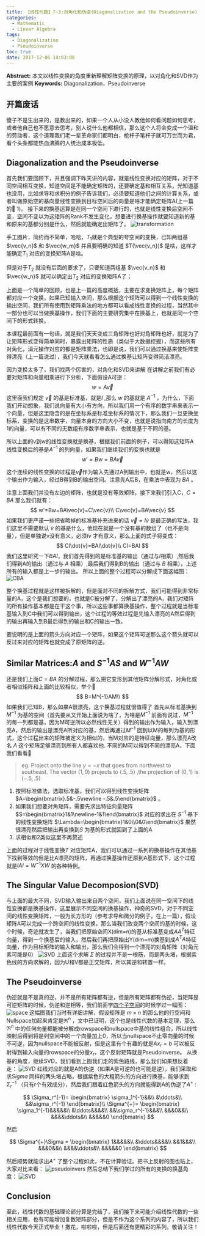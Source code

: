 ```yaml
---
title: 【线性代数】7-3:对角化和伪逆(Diagonalization and the Pseudoinverse)
categories:
  - Mathematic
  - Linear Algebra
tags:
  - Diagonalization
  - Pseudoinverse
toc: true
date: 2017-12-06 14:03:08
---
```


**Abstract:** 本文以线性变换的角度重新理解矩阵变换的原理，以对角化和SVD作为主要的案例
**Keywords:** Diagonalization，Pseudoinverse

<!--more-->
## 开篇废话
傻子不是生出来的，是教出来的，如果一个人从小没人教他如何看问题如何思考，或者他自己也不愿意去思考，别人说什么他都相信，那么这个人将会变成一个温和的劳动者，这个道理我们老一辈革命家们都明白，枪杆子笔杆子就可万世而为君，看个头条都能热血沸腾的人统治成本极低。
## Diagonalization and the Pseudoinverse
首先我们要回顾下，并且强调下昨天讲的内容，就是线性变换对应的矩阵，对于不同空间相互变换，知道空间是不能确定矩阵的，还要确定基和相互关系，光知道基也没用，比如求导和求积分的例子告诉我们，必须要知道他们之间的计算关系，或者叫做原始空的基向量线性变换到目标空间后的向量是啥才能确定矩阵A(上一篇的🌰 1)。
接下来的换基运算是在同一个空间下进行的，也就是线性变换后空间不变，空间不变以为这矩阵的Rank不发生变化，想要进行换基操作就要知道新的基和原来的基都分别是什么，然后就能确定出矩阵了。
![transformation](Math-Linear-Algebra-Chapter-7-3/lineartransformation.png)

手工图片，简约而不简单，哈哈，$T_1$就是个典型的夸空间的变换，已知两组基 $\vec{v_n}$ 和 $\vec{w_m}$ 并且要明确的知道 $T(\vec{v_n})$ 是啥，这样才能确定$T_1$ 对应的变换矩阵A是啥。

但是对于$T_2$ 就没有后面的要求了，只要知道两组基 $\vec{v_n}$ 和 $\vec{w_n}$ 就可以确定出$T_2$ 对应的变换矩阵A了；

上面是一个简单的回顾，也是上一篇的高度概括，主要在求变换矩阵上，每个矩阵都对应一个变换，如果已知输入空间，那么根据这个矩阵可以得到一个线性变换的输出空间，我们所有使用到矩阵乘法的地方都可以看成线性变换的过程，当然其中一部分也可以当做换基操作，我们下面的主要研究集中在换基上，也就是同一个空间下的形式转换。

本课程最前面有一句话，就是我们天天变成三角矩阵也好对角矩阵也好，就是为了让矩阵形式变得简单同时，暴露出矩阵的性质（类似于大数据挖掘），而这些所有对角化，消元操作对应的都是矩阵乘法，也即是说，我们可以通过换基来使矩阵变得漂亮（上一篇说过），我们今天就看看怎么通过换基让矩阵变得简洁漂亮。

因为变换太多了，我们找两个厉害的，对角化和SVD来讲解
在讲解之前我们有必要对矩阵和向量相乘进行下分析，下面假设A可逆：
$$
w=A\vec{v}
$$
这里面我们规定 $\vec{v}$ 的基是标准基，就是$I$ ,那么 $w$ 的基就是 $A^{-1}$ ，为什么，下面我们开动想象，我们说向量有大小有方向，所以我们用一个有序的数字串来表示一个向量，但是这里隐含的是在坐标系是标准坐标系的情况下，那么我们一旦更换坐标系，变换的是这串数字，向量本身的方向大小不变，也就是说指向南方的长度为1的向量，可以有不同的无数组有序数字串表示，也就是基于不同的基。

所以上面的v到w的线性变换就是换基，根据我们前面的例子，可以得知这矩阵A线性变换后的基是$A^{-1}$ 的列向量，如果我们继续我们的变换也就是
$$
w'=Bw=BA\vec{v}
$$

这个连续的线性变换的过程是$\vec{v}$作为输入先通过A到输出中，也就是w，然后以这个输出作为输入，经过B得到B的输出空间。注意先A后B，在乘法中表现为 $BA$ 。

注意上面我们并没有左边的矩阵，也就是没有等效矩阵，接下来我们引入C，$C=BA$ 那么我们就有：
$$
w'=Bw=BA\vec{v}=C\vec{v}\\
C\vec{v}=BA\vec{v}
$$
如果我们更严谨一些把省略掉的标准基补充进来的话 $\vec{v}=I\dot{v}$ 是最正确的写法，我们这里不需要默认 $\dot{v}$ 的基是什么，他现在就是一个没有基的数组了（也不是向量），但是单独说v没有意义，必须$Iv$ 才有意义，那么上面的式子将变成：
$$
CI\dot{v}=BAI\dot{v}\\
CI=BAI
$$
我们这里研究一下$BAI$，我们首先得到的是标准基的输出（通过与$I$相乘）,然后我们得到A的输出（通过与 $A$ 相乘）,最后我们得到B的输出（通过与 $B$ 相乘），上述所有的输入都是上一步的输出。
所以上面的整个过程可以分解成下面这幅图：
![CBA](Math-Linear-Algebra-Chapter-7-3/CBA.png)

整个换基过程就是这样被拆解的，但是面对不同的拆解方式，我们可能得到非常标量的A，这个是我们想要的，也就是C被分解了，分解出了漂亮的A，我们对矩阵的所有操作基本都是在干这个事，所以这些事都算换基操作，整个过程就是当标准基输入到C中我们可以得到输出，这个过程的等效过程是先输入漂亮的A然后得到的输出再输入到B最后得到的输出和C的输出一致。

要说明的是上面的箭头方向对应一个矩阵，如果这个矩阵可逆那么这个箭头就可以反过来对应的矩阵也就变成了原矩阵的逆。
## Similar Matrices:$A$ and $S^{-1}AS$ and $W^{-1}AW$

还是我们上面$C=BA$ 的分解过程，那么把它变形到其他矩阵分解形式，对角化或者相似矩阵和上面的比较相似，举个🌰
$$
B=M^{-1}AM\\
$$
如果我们已知B，那么如果A很漂亮，这个换基过程就很值得了
首先从标准基换到 $M^{-1}$ 为基的空间（首先要从又开始上面说为啥了，为啥是$M^{-1}$ 前面有说过，$M^{-1}$ 的每一列都是基，因为M可逆所以必然线性无关）得到的输出作为输入，输入到漂亮A，然后的输出是漂亮A所对应的基，然后再通过$M^{-1}$ 回到以M的每列为基的形式，这个过程出来的矩阵被定义为相似的，当M对应的是特征向量，那么漂亮A改名 $\Lambda$ 这个矩阵足够漂亮到所有人都喜欢他.
不同的M可以得到不同的漂亮A，下面我们看看🌰
> eg. Project onto the line $y=-x$ that goes from northwest to southeast. The vector $(1,0)$ projects to $(.5,.5)$ ,the projection of $(0,1)$ is $(-.5,.5)$

1. 按照标准做法，选取标准基，我们可以得到线性变换矩阵 $A=\begin{bmatrix}.5&-.5\newline -.5&.5\end{bmatrix}$ 。
2. 如果我们想要对角矩阵，需要先求出特征向量矩阵 $S=\begin{bmatrix}1&1\newline-1&1\end{bmatrix}$ 对应的求出在 $S^{-1}$ 基下的线性变换矩阵 $\Lambda=\begin{bmatrix}1&0\\0&0\end{bmatrix}$ 果然很漂亮然后把输出再变换到$S$ 为基的形式就回到了上面的A
3. 求相似和2类似这里不再赘述

上面的过程对于线性变换$T$ 对应矩阵A，我们可以通过一系列的换基操作在其他基下找到等效的但是比A漂亮的矩阵，再通过换基操作还原到A基形式下，这个过程就是$IAI=W^{-1}XW$ 的各种特例。

## The Singular Value Decomposion(SVD)
与上面的最大不同，SVD输入输出来自两个空间，我们上面说在同一空间下的线性变换都是换基操作，这里展示不同空间的换基操作，神奇的SVD，对于不同空间的线性变换矩阵，一般为长方形的（参考求导和微分的例子，在上一篇），假设矩阵A可以完成一个跨空间的线性变换，那么当我们改变两个空间的基的时候，这个时候，奇迹就发生了，当我们把原始空间X(dim=n)的基从标准基变成$AA^T$特征向量，得到一个换基后的输入，然后我们再把原始出Y(dim=m)换基到成$A^TA$特征向量，作为目标矩阵的输入和输出，那么我们会得到一个漂亮的对角矩阵（对角元素可能是0）
![SVD](Math-Linear-Algebra-Chapter-7-3/SVD.png)
上面这个求解 $\Sigma$ 的过程并不是一根筋，而是两头堵，根据紫色线的方向求解的，因为U和V都是正交矩阵，所以其逆和转置一样。

## The Pseudoinverse
伪逆就是不是真的逆，并不是所有矩阵都有逆，但是所有矩阵都有伪逆，当矩阵是可逆矩阵的时候，伪逆和逆相等，我们前面学[四个子空间](http://tony4ai.com/Math-Linear-Algebra-Chapter-4-1/)的时候学过一幅图：
![space](Math-Linear-Algebra-Chapter-7-3/4spaces_extra.png)
这幅图我们当时有详细讲解，假设矩阵是 $m\times n$ 的那么他的行空间和Nullspace加起来肯定是$\Re^n$ ，文中已证明，这个也是线性代数的基本定理，那么 $\Re^n$ 中的任何向量都能被分解成rowspace和nullspace中基的线性组合，所以线性映射后得到将是列空间中的一个向量加上0，所以当nullspace不止零向量的时候不可逆，因为nullspace不能被反射，但是这里有个有趣的就是$Ax_r=b$ 可以被反射得到输入向量的rowspace的分量$x_r$，这个反射矩阵就是Pseudoinverse。
从换基的角度，继续SVD，我们看到上图我们走的紫色路线，那么我们如果想反着走：
![SVD](Math-Linear-Algebra-Chapter-7-3/SVD_invers.png)
红线对应的就是A的伪逆（如果A是可逆的也可能是逆），我们采取和求$Sigma$ 同样的两头堵占略，根据紫色的大粗箭头的方向进行换基，能够求到 $\Sigma_r^{-1}$ （只有r个有效成分），然后我们跟着红色箭头的方向就能得到A的伪逆了$A^{+}$ :

$$
\Sigma_r^{-1}=
\begin{bmatrix}
\sigma_1^{-1}&&\\
&\ddots&\\
&&\sigma_r^{-1}
\end{bmatrix}\\
\Sigma^{+}=
\begin{bmatrix}
\sigma_1^{-1}&&&&&\\
&\ddots&&&&\\
&&\sigma_r^{-1}&&&\\
&&&0&&\\
&&&&\ddots&\\
&&&&&0
\end{bmatrix}
$$

然后

$$
\Sigma^{+}\Sigma =
\begin{bmatrix}
1&&&&&\\
&\ddots&&&&\\
&&1&&&\\
&&&0&&\\
&&&&\ddots&\\
&&&&&0
\end{bmatrix}
$$

然后顺势就能求出$A^{+}$ 了整个过程如此，不在计算验证。把书上反射的图也贴上，大家对比来看：
![pseudoinvers](Math-Linear-Algebra-Chapter-7-3/pseudoinvers.png)
然后总结下我们学过的所有的变换的换基角度：
![SVD](Math-Linear-Algebra-Chapter-7-3/changebase.png)

## Conclusion
至此，线性代数的基础理论部分算是完结了，我们接下来可能介绍线性代数的一些相关应用，也有可能增加复数矩阵部分，但是不作为这个系列的内容了，所以我们线性代数今天正式毕业！撒花，啦啦啦，但是后面还有更精彩的系列，敬请关注！
